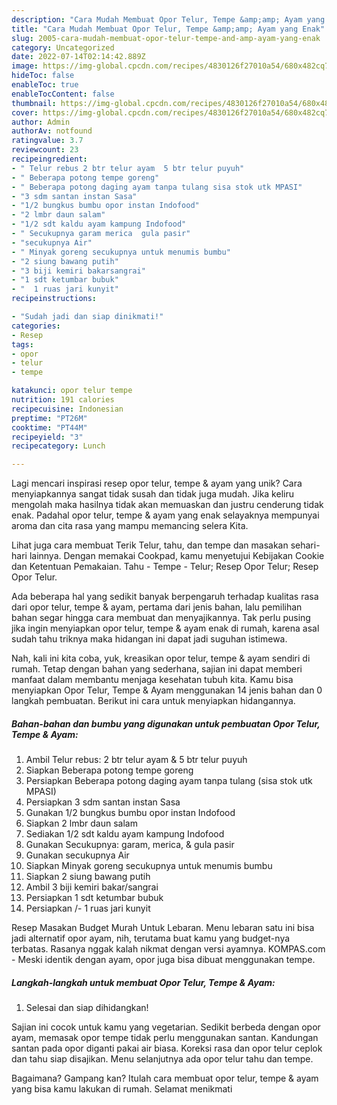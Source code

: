 ```yaml
---
description: "Cara Mudah Membuat Opor Telur, Tempe &amp;amp; Ayam yang Enak"
title: "Cara Mudah Membuat Opor Telur, Tempe &amp;amp; Ayam yang Enak"
slug: 2005-cara-mudah-membuat-opor-telur-tempe-and-amp-ayam-yang-enak
category: Uncategorized
date: 2022-07-14T02:14:42.889Z
image: https://img-global.cpcdn.com/recipes/4830126f27010a54/680x482cq70/opor-telur-tempe-ayam-foto-resep-utama.jpg
hideToc: false
enableToc: true
enableTocContent: false
thumbnail: https://img-global.cpcdn.com/recipes/4830126f27010a54/680x482cq70/opor-telur-tempe-ayam-foto-resep-utama.jpg
cover: https://img-global.cpcdn.com/recipes/4830126f27010a54/680x482cq70/opor-telur-tempe-ayam-foto-resep-utama.jpg
author: Admin
authorAv: notfound
ratingvalue: 3.7
reviewcount: 23
recipeingredient:
- " Telur rebus 2 btr telur ayam  5 btr telur puyuh"
- " Beberapa potong tempe goreng"
- " Beberapa potong daging ayam tanpa tulang sisa stok utk MPASI"
- "3 sdm santan instan Sasa"
- "1/2 bungkus bumbu opor instan Indofood"
- "2 lmbr daun salam"
- "1/2 sdt kaldu ayam kampung Indofood"
- " Secukupnya garam merica  gula pasir"
- "secukupnya Air"
- " Minyak goreng secukupnya untuk menumis bumbu"
- "2 siung bawang putih"
- "3 biji kemiri bakarsangrai"
- "1 sdt ketumbar bubuk"
- "  1 ruas jari kunyit"
recipeinstructions:

- "Sudah jadi dan siap dinikmati!"
categories:
- Resep
tags:
- opor
- telur
- tempe

katakunci: opor telur tempe 
nutrition: 191 calories
recipecuisine: Indonesian
preptime: "PT26M"
cooktime: "PT44M"
recipeyield: "3"
recipecategory: Lunch

---
```





Lagi mencari inspirasi resep opor telur, tempe &amp; ayam yang unik? Cara menyiapkannya sangat tidak susah dan tidak juga mudah. Jika keliru mengolah maka hasilnya tidak akan memuaskan dan justru cenderung tidak enak. Padahal opor telur, tempe &amp; ayam yang enak selayaknya mempunyai aroma dan cita rasa yang mampu memancing selera Kita.





Lihat juga cara membuat Terik Telur, tahu, dan tempe dan masakan sehari-hari lainnya. Dengan memakai Cookpad, kamu menyetujui Kebijakan Cookie dan Ketentuan Pemakaian. Tahu - Tempe - Telur; Resep Opor Telur; Resep Opor Telur.

Ada beberapa hal yang sedikit banyak berpengaruh terhadap kualitas rasa dari opor telur, tempe &amp; ayam, pertama dari jenis bahan, lalu pemilihan bahan segar hingga cara membuat dan menyajikannya. Tak perlu pusing jika ingin menyiapkan opor telur, tempe &amp; ayam enak di rumah, karena asal sudah tahu triknya maka hidangan ini dapat jadi suguhan istimewa.






Nah, kali ini kita coba, yuk, kreasikan opor telur, tempe &amp; ayam sendiri di rumah. Tetap dengan bahan yang sederhana, sajian ini dapat memberi manfaat dalam membantu menjaga kesehatan tubuh kita. Kamu bisa menyiapkan Opor Telur, Tempe &amp; Ayam menggunakan 14 jenis bahan dan 0 langkah pembuatan. Berikut ini cara untuk menyiapkan hidangannya.

<!--inarticleads1-->

##### Bahan-bahan dan bumbu yang digunakan untuk pembuatan Opor Telur, Tempe &amp; Ayam:

1. Ambil  Telur rebus: 2 btr telur ayam &amp; 5 btr telur puyuh
1. Siapkan  Beberapa potong tempe goreng
1. Persiapkan  Beberapa potong daging ayam tanpa tulang (sisa stok utk MPASI)
1. Persiapkan 3 sdm santan instan Sasa
1. Gunakan 1/2 bungkus bumbu opor instan Indofood
1. Siapkan 2 lmbr daun salam
1. Sediakan 1/2 sdt kaldu ayam kampung Indofood
1. Gunakan  Secukupnya: garam, merica, &amp; gula pasir
1. Gunakan secukupnya Air
1. Siapkan  Minyak goreng secukupnya untuk menumis bumbu
1. Siapkan 2 siung bawang putih
1. Ambil 3 biji kemiri bakar/sangrai
1. Persiapkan 1 sdt ketumbar bubuk
1. Persiapkan  /- 1 ruas jari kunyit


Resep Masakan Budget Murah Untuk Lebaran. Menu lebaran satu ini bisa jadi alternatif opor ayam, nih, terutama buat kamu yang budget-nya terbatas. Rasanya nggak kalah nikmat dengan versi ayamnya. KOMPAS.com - Meski identik dengan ayam, opor juga bisa dibuat menggunakan tempe. 

<!--inarticleads2-->

##### Langkah-langkah untuk membuat Opor Telur, Tempe &amp; Ayam:


1. Selesai dan siap dihidangkan!

Sajian ini cocok untuk kamu yang vegetarian. Sedikit berbeda dengan opor ayam, memasak opor tempe tidak perlu menggunakan santan. Kandungan santan pada opor diganti pakai air biasa. Koreksi rasa dan opor telur ceplok dan tahu siap disajikan. Menu selanjutnya ada opor telur tahu dan tempe. 

Bagaimana? Gampang kan? Itulah cara membuat opor telur, tempe &amp; ayam yang bisa kamu lakukan di rumah. Selamat menikmati
